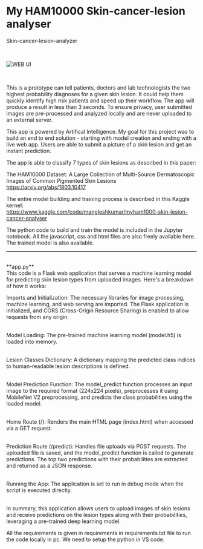 # My HAM10000 Skin-cancer-lesion analyser
Skin-cancer-lesion-analyzer


<br>

![WEB UI](https://github.com/MangleshKumar1/MyHam-Skin-lesionHAM10000-Skin-cancer-lesion-analyser/assets/97977847/65f35530-01c5-4eb8-8bf5-fe26642ad616)

<br>

This is a prototype can tell patients, doctors and lab technologists the two highest probability diagnoses for a given skin lesion. It could help them quickly identify high risk patients and speed up their workflow. The app will produce a result in less than 3 seconds. To ensure privacy, user submitted images are pre-processed and analyzed locally and are never uploaded to an external server. 

This app is powered by Artifical Intelligence. My goal for this project was to build an end to end solution - starting with model creation and ending with a live web app. Users are able to submit a picture of a skin lesion and get an instant prediction. 

The app is able to classify 7 types of skin lesions as described in this paper:<br>



The HAM10000 Dataset: A Large Collection of Multi-Source Dermatoscopic Images of Common Pigmented Skin Lesions<br>
https://arxiv.org/abs/1803.10417


The entire model building and training process is described in this Kaggle kernel:<br>
https://www.kaggle.com/code/mangleshkumar/myham1000-skin-lesion-cancer-analyser

The python code to build and train the model is included in the Jupyter notebook. All the javascript, css and html files are also freely available here. The trained model is also available.


<hr>

<br>
**app.py**  <br>
This code is a Flask web application that serves a machine learning model for predicting skin lesion types from uploaded images. Here's a breakdown of how it works:<br>

Imports and Initialization: The necessary libraries for image processing, machine learning, and web serving are imported. The Flask application is initialized, and CORS (Cross-Origin Resource Sharing) is enabled to allow requests from any origin.<br><br>

Model Loading: The pre-trained machine learning model (model.h5) is loaded into memory.<br><br>

Lesion Classes Dictionary: A dictionary mapping the predicted class indices to human-readable lesion descriptions is defined.<br><br>

Model Prediction Function: The model_predict function processes an input image to the required format (224x224 pixels), preprocesses it using MobileNet V2 preprocessing, and predicts the class probabilities using the loaded model.<br><br>

Home Route (/): Renders the main HTML page (index.html) when accessed via a GET request.<br><br>

Prediction Route (/predict): Handles file uploads via POST requests. The uploaded file is saved, and the model_predict function is called to generate predictions. The top two predictions with their probabilities are extracted and returned as a JSON response.<br><br>

Running the App: The application is set to run in debug mode when the script is executed directly.<br><br>

In summary, this application allows users to upload images of skin lesions and receive predictions on the lesion types along with their probabilities, leveraging a pre-trained deep learning model.



All the requirements is given in requirements in requirements.txt file to run the code locally in pc. We need to setup the python in VS code.

